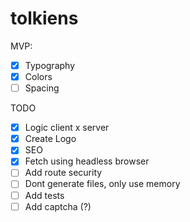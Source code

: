 # tolkiens

MVP:
- [x] Typography
- [x] Colors
- [ ] Spacing

TODO

- [x] Logic client x server
- [x] Create Logo
- [x] SEO
- [x] Fetch using headless browser
- [ ] Add route security
- [ ] Dont generate files, only use memory
- [ ] Add tests
- [ ] Add captcha (?)
